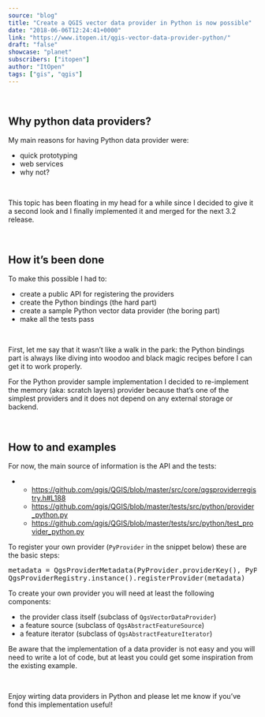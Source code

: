 ```yaml
---
source: "blog"
title: "Create a QGIS vector data provider in Python is now possible"
date: "2018-06-06T12:24:41+0000"
link: "https://www.itopen.it/qgis-vector-data-provider-python/"
draft: "false"
showcase: "planet"
subscribers: ["itopen"]
author: "ItOpen"
tags: ["gis", "qgis"]
---
```


<p>&nbsp;</p>
<h2>Why python data providers?</h2>
<p>My main reasons for having Python data provider were:</p>
<ul>
	<li>quick prototyping</li>
	<li>web services</li>
	<li>why not?</li>
</ul>
<p>&nbsp;</p>
<p>This topic has been floating in my head for a while since I decided to give it a second look and I finally implemented it and merged for the next 3.2 release.</p>
<p>&nbsp;</p>
<h2>How it&#8217;s been done</h2>
<p>To make this possible I had to:</p>
<ul>
	<li>create a public API for registering the providers</li>
	<li>create the Python bindings (the hard part)</li>
	<li>create a sample Python vector data provider (the boring part)</li>
	<li>make all the tests pass</li>
</ul>
<p>&nbsp;</p>
<p>First, let me say that it wasn&#8217;t like a walk in the park: the Python bindings part is always like diving into woodoo and black magic recipes before I can get it to work properly.</p>
<p>For the Python provider sample implementation I decided to re-implement the memory (aka: scratch layers) provider because that&#8217;s one of the simplest providers and it does not depend on any external storage or backend.</p>
<p>&nbsp;</p>
<h2>How to and examples</h2>
<p>For now, the main source of information is the API and the tests:</p>
<ul>
	<li>
<ul>
	<li><a href="https://github.com/qgis/QGIS/blob/master/src/core/qgsproviderregistry.h#L188">https://github.com/qgis/QGIS/blob/master/src/core/qgsproviderregistry.h#L188</a></li>
	<li><a href="https://github.com/qgis/QGIS/blob/master/tests/src/python/provider_python.py">https://github.com/qgis/QGIS/blob/master/tests/src/python/provider_python.py</a></li>
	<li><a href="https://github.com/qgis/QGIS/blob/master/tests/src/python/test_provider_python.py">https://github.com/qgis/QGIS/blob/master/tests/src/python/test_provider_python.py</a></li>
</ul>
</li>
</ul>
<p>To register your own provider (<code>PyProvider</code> in the snippet below) these are the basic steps:</p>
<pre class="wp-code-highlight prettyprint">metadata = QgsProviderMetadata(PyProvider.providerKey(), PyProvider.description(), PyProvider.createProvider)
QgsProviderRegistry.instance().registerProvider(metadata)
</pre>
<p>To create your own provider you will need at least the following components:</p>
<ul>
	<li>the provider class itself (subclass of <code>QgsVectorDataProvider</code>)</li>
	<li>a feature source (subclass of <code>QgsAbstractFeatureSource</code>)</li>
	<li>a feature iterator (subclass of <code>QgsAbstractFeatureIterator</code>)</li>
</ul>
<p>Be aware that the implementation of a data provider is not easy and you will need to write a lot of code, but at least you could get some inspiration from the existing example.</p>
<p>&nbsp;</p>
<p>Enjoy wirting data providers in Python and please let me know if you&#8217;ve fond this implementation useful!</p>
